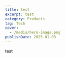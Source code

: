 ```yaml
---
title: test
excerpt: test
category: Products
tag: Tech
cover:
  - /media/hero-image.png
publishDate: 2025-01-03
---
```

test
